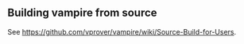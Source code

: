 
## Building vampire from source
See https://github.com/vprover/vampire/wiki/Source-Build-for-Users.